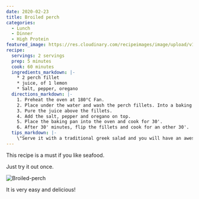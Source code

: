 ```yaml
---
date: 2020-02-23
title: Broiled perch
categories:
  - Lunch
  - Dinner
  - High Protein
featured_image: https://res.cloudinary.com/recipeimages/image/upload/v1582806294/recipe-images/perch-1_v95yiu.jpg
recipe:
  servings: 2 servings
  prep: 5 minutes
  cook: 60 minutes
  ingredients_markdown: |-
    * 2 perch fillet
    * juice, of 1 lemon
    * Salt, pepper, oregano
  directions_markdown: |-
    1. Preheat the oven at 180°C Fan.
    2. Place under the water and wash the perch fillets. Into a baking pan, place the fillets (do not strain the fillets).
    3. Pure the juice above the fillets.
    4. Add the salt, pepper and oregano on top.
    5. Place the baking pan into the oven and cook for 30'.
    6. After 30' minutes, flip the fillets and cook for an other 30'.
  tips_markdown: |-
    \"Serve it with a traditional greek salad and you will have an awesome meal ;) \"
---
```

This recipe is a must if you like seafood.

Just try it out once.

![Broiled-perch](https://res.cloudinary.com/recipeimages/image/upload/v1582806301/recipe-images/perch-2_le11mg.jpg)

It is very easy and delicious!

